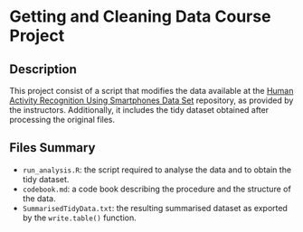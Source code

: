 # Getting and Cleaning Data Course Project

## Description

This project consist of a script that modifies the data available at the
[Human Activity Recognition Using Smartphones Data Set][dataset] repository,
as provided by the instructors. Additionally, it includes the tidy dataset
obtained after processing the original files.

[dataset]: http://archive.ics.uci.edu/ml/datasets/Human+Activity+Recognition+Using+Smartphones

## Files Summary

* `run_analysis.R`: the script required to analyse the data and to obtain
    the tidy dataset.
* `codebook.md`: a code book describing the procedure and the structure of
    the data.
* `SummarisedTidyData.txt`: the resulting summarised dataset as exported by the
    `write.table()` function.
